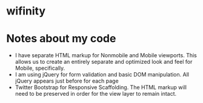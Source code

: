 wifinity
========

# Notes about my code #
* I have separate HTML markup for Nonmobile and Mobile viewports.  This allows us to create an entirely separate and optimized look and feel for Mobile, specifically.
* I am using jQuery for form validation and basic DOM manipulation.  All jQuery appears just before </body> for each page
* Twitter Bootstrap for Responsive Scaffolding.  The HTML markup will need to be preserved in order for the view layer to remain intact.